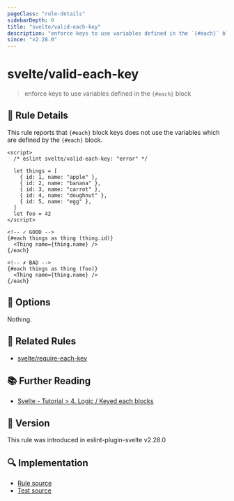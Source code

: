 ```yaml
---
pageClass: "rule-details"
sidebarDepth: 0
title: "svelte/valid-each-key"
description: "enforce keys to use variables defined in the `{#each}` block"
since: "v2.28.0"
---
```


# svelte/valid-each-key

> enforce keys to use variables defined in the `{#each}` block

## :book: Rule Details

This rule reports that `{#each}` block keys does not use the variables which are defined by the `{#each}` block.

<ESLintCodeBlock>

<!--eslint-skip-->

```svelte
<script>
  /* eslint svelte/valid-each-key: "error" */

  let things = [
    { id: 1, name: "apple" },
    { id: 2, name: "banana" },
    { id: 3, name: "carrot" },
    { id: 4, name: "doughnut" },
    { id: 5, name: "egg" },
  ]
  let foo = 42
</script>

<!-- ✓ GOOD -->
{#each things as thing (thing.id)}
  <Thing name={thing.name} />
{/each}

<!-- ✗ BAD -->
{#each things as thing (foo)}
  <Thing name={thing.name} />
{/each}
```

</ESLintCodeBlock>

## :wrench: Options

Nothing.

## :couple: Related Rules

- [svelte/require-each-key](./require-each-key.md)

## :books: Further Reading

- [Svelte - Tutorial > 4. Logic / Keyed each blocks](https://svelte.dev/tutorial/keyed-each-blocks)

## :rocket: Version

This rule was introduced in eslint-plugin-svelte v2.28.0

## :mag: Implementation

- [Rule source](https://github.com/sveltejs/eslint-plugin-svelte/blob/main/src/rules/valid-each-key.ts)
- [Test source](https://github.com/sveltejs/eslint-plugin-svelte/blob/main/tests/src/rules/valid-each-key.ts)
